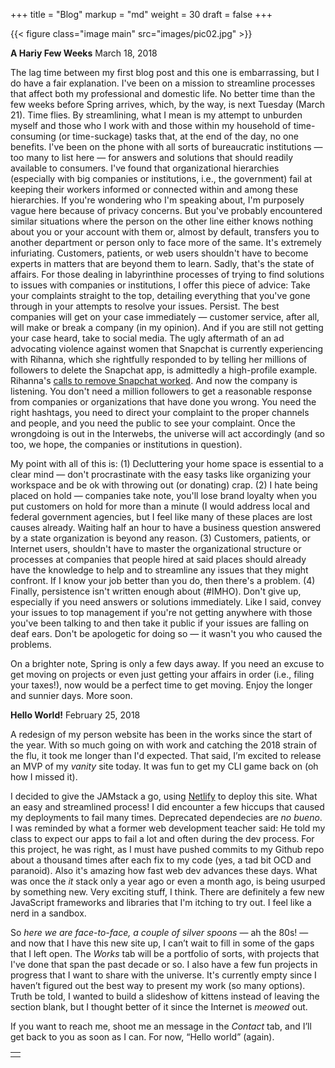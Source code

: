+++
title = "Blog"
markup = "md"
weight = 30
draft = false
+++

{{< figure class="image main" src="images/pic02.jpg" >}}

**A Hariy Few Weeks**
March 18, 2018

The lag time between my first blog post and this one is embarrassing, but I do have a fair explanation. I've been on a mission to streamline processes that affect both my professional and domestic life.  No better time than the few weeks before Spring arrives, which, by the way, is next Tuesday (March 21). Time flies.  By streamlining, what I mean is my attempt to unburden myself and those who I work with and those within my household of time-consuming (or time-suckage) tasks that, at the end of the day, no one benefits. I've been on the phone with all sorts of bureaucratic institutions — too many to list here — for answers and solutions that should readily available to consumers. I've found that organizational hierarchies (especially with big companies or institutions, i.e., the government) fail at keeping their workers informed or connected within and among these hierarchies. If you're wondering who I'm speaking about, I'm purposely vague here because of privacy concerns. But you've probably encountered similar situations where the person on the other line either knows nothing about you or your account with them or, almost by default, transfers you to another department or person only to face more of the same. It's extremely infuriating. Customers, patients, or web users shouldn't have to become experts in matters that are beyond them to learn. Sadly, that's the state of affairs. For those dealing in labyrinthine processes of trying to find solutions to issues with companies or institutions, I offer this piece of advice: Take your complaints straight to the top, detailing everything that you've gone through in your attempts to resolve your issues. Persist. The best companies will get on your case immediately — customer service, after all, will make or break a company (in my opinion). And if you are still not getting your case heard, take to social media. The ugly aftermath of an ad advocating violence against women that Snapchat is currently experiencing with Rihanna, which she rightfully responded to by telling her millions of followers to delete the Snapchat app, is admittedly a high-profile example. Rihanna's <a href="http://www.vulture.com/2018/03/snapchats-offensive-rihanna-ad-cost-the-app-usd800-million.html" target="_blank" rel="noopener">calls to remove Snapchat worked</a>. And now the company is listening. You don't need a million followers to get a reasonable response from companies or organizations that have done you wrong. You need the right hashtags, you need to direct your complaint to the proper channels and people, and you need the public to see your complaint. Once the wrongdoing is out in the Interwebs, the universe will act accordingly (and so too, we hope, the companies or institutions in question).

My point with all of this is: (1) Decluttering your home space is essential to a clear mind — don't procrastinate with the easy tasks like organizing your workspace and be ok with throwing out (or donating) crap. (2) I hate being placed on hold — companies take note, you'll lose brand loyalty when you put customers on hold for more than a minute (I would address local and federal government agencies, but I feel like many of these places are lost causes already. Waiting half an hour to have a business question answered by a state organization is beyond any reason. (3) Customers, patients, or Internet users, shouldn't have to master the organizational structure or processes at companies that people hired at said places should already have the knowledge to help and to streamline any issues that they might confront. If I know your job better than you do, then there's a problem. (4) Finally, persistence isn't written enough about (#IMHO). Don't give up, especially if you need answers or solutions immediately. Like I said, convey your issues to top management if you're not getting anywhere with those you've been talking to and then take it public if your issues are falling on deaf ears. Don't be apologetic for doing so — it wasn't you who caused the problems.

On a brighter note, Spring is only a few days away. If you need an excuse to get moving on projects or even just getting your affairs in order (i.e., filing your taxes!), now would be a perfect time to get moving. Enjoy the longer and sunnier days.  More soon.

**Hello World!**
February 25, 2018

A redesign of my person website has been in the works since the start of the year. With so much going on with work and catching the 2018 strain of the flu, it took me longer than I'd expected. That said, I’m excited to release an MVP of my _vanity_ site today. It was fun to get my CLI game back on (oh how I missed it).

I decided to give the JAMstack a go, using <a href="https://www.netlify.com" target="_blank" rel="noopener">Netlify</a> to deploy this site. What an easy and streamlined process! I did encounter a few hiccups that caused my deployments to fail many times. Deprecated dependecies are _no bueno_. I was reminded by what a former web development teacher said: He told my class to expect our apps to fail a lot and often during the dev process. For this project, he was right, as I must have pushed commits to my Github repo about a thousand times after each fix to my code (yes, a tad bit OCD and paranoid). Also it's amazing how fast web dev advances these days. What was once the _it_ stack only a year ago or even a month ago, is being usurped by something new. Very exciting stuff, I think. There are definitely a few new JavaScript frameworks and libraries that I'm itching to try out. I feel like a nerd in a sandbox.

So _here we are face-to-face, a couple of silver spoons_ — ah the 80s! — and now that I have this new site up, I can’t wait to fill in some of the gaps that I left open. The _Works_ tab will be a portfolio of sorts, with projects that I've done that span the past decade or so. I also have a few fun projects in progress that I want to share with the universe. It's currently empty since I haven’t figured out the best way to present my work (so many options). Truth be told, I wanted to build a slideshow of kittens instead of leaving the section blank, but I thought better of it since the Internet is _meowed_ out.

If you want to reach me, shoot me an message in the _Contact_ tab, and I’ll get back to you as soon as I can. For now, “Hello world” (again).

<table>
<tr><td class="icons"><a href="/#work"><i class="far fa-arrow-alt-circle-left fa-lg"></i></a><a href="/#contact"><i class="far fa-arrow-alt-circle-right fa-lg"></i></a></td></tr>
</table>
